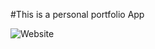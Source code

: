 #This is a personal portfolio App


![Website](https://user-images.githubusercontent.com/86041645/143005945-99707611-45a8-48f2-814c-d55d27f3b506.png)
